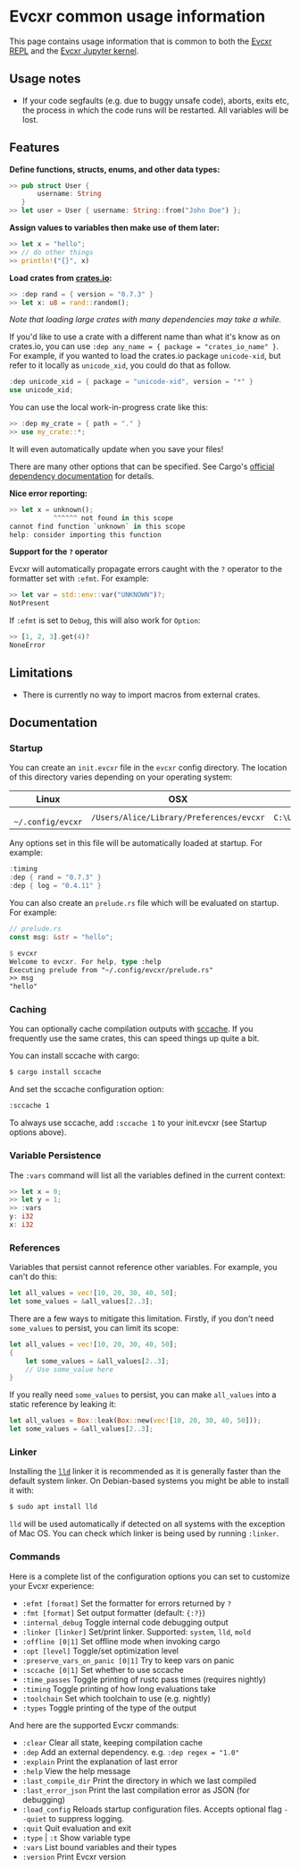# Evcxr common usage information

This page contains usage information that is common to both the [Evcxr REPL](evcxr_repl/README.md)
and the [Evcxr Jupyter kernel](evcxr_jupyter/README.md).

## Usage notes

* If your code segfaults (e.g. due to buggy unsafe code), aborts, exits etc, the
  process in which the code runs will be restarted. All variables will be lost.

## Features

**Define functions, structs, enums, and other data types:**
```rust
>> pub struct User {
       username: String
   }
>> let user = User { username: String::from("John Doe") };
```


**Assign values to variables then make use of them later:**
```rust
>> let x = "hello";
>> // do other things
>> println!("{}", x)
```

**Load crates from [crates.io](https://crates.io/):**
```rust
>> :dep rand = { version = "0.7.3" }
>> let x: u8 = rand::random();
```
*Note that loading large crates with many dependencies may take a while.*

If you'd like to use a crate with a different name than what it's know as on crates.io, you can use
`:dep any_name = { package = "crates_io_name" }`. For example, if you wanted to load the crates.io
package `unicode-xid`, but refer to it locally as `unicode_xid`, you could do that as follow.

```rust
:dep unicode_xid = { package = "unicode-xid", version = "*" }
use unicode_xid;
```

You can use the local work-in-progress crate like this:

```rust
>> :dep my_crate = { path = "." }
>> use my_crate::*;
```

It will even automatically update when you save your files!

There are many other options that can be specified. See Cargo's [official dependency
documentation](https://doc.rust-lang.org/cargo/reference/specifying-dependencies.html) for details.

**Nice error reporting:**
```rust
>> let x = unknown();
           ^^^^^^ not found in this scope
cannot find function `unknown` in this scope
help: consider importing this function
```

**Support for the `?` operator**

Evcxr will automatically propagate errors caught with the `?` operator to the formatter set with `:efmt`. For example:
```rust
>> let var = std::env::var("UNKNOWN")?;
NotPresent
```

If `:efmt` is set to `Debug`, this will also work for `Option`:
```rust
>> [1, 2, 3].get(4)?
NoneError
```

## Limitations

* There is currently no way to import macros from external crates.

## Documentation

### Startup

You can create an `init.evcxr` file in the `evcxr` config directory. The location of this directory varies depending on your operating system:

| Linux             | OSX                                      | Windows                                |
|-------------------|------------------------------------------|----------------------------------------|
|` ~/.config/evcxr` | `/Users/Alice/Library/Preferences/evcxr` | `C:\Users\Alice\AppData\Roaming\evcxr` |

Any options set in this file will be automatically loaded at startup. For example:

```rust
:timing
:dep { rand = "0.7.3" }
:dep { log = "0.4.11" }
```

You can also create an `prelude.rs` file which will be evaluated on startup. For example:
```rust
// prelude.rs
const msg: &str = "hello";
```

```rust
$ evcxr                                                   
Welcome to evcxr. For help, type :help
Executing prelude from "~/.config/evcxr/prelude.rs"
>> msg
"hello"
```

### Caching

You can optionally cache compilation outputs with [sccache](https://github.com/mozilla/sccache). If
you frequently use the same crates, this can speed things up quite a bit.

You can install sccache with cargo:
```sh
$ cargo install sccache
```

And set the sccache configuration option:
```sh
:sccache 1
```

To always use sccache, add `:sccache 1` to your init.evcxr (see Startup options above).

### Variable Persistence

The `:vars` command will list all the variables defined in the current context:
```rust
>> let x = 0;
>> let y = 1;
>> :vars
y: i32
x: i32
```

### References

Variables that persist cannot reference other variables. For example, you can't do this:

```rust
let all_values = vec![10, 20, 30, 40, 50];
let some_values = &all_values[2..3];
```

There are a few ways to mitigate this limitation. Firstly, if you don't need `some_values` to
persist, you can limit its scope:

```rust
let all_values = vec![10, 20, 30, 40, 50];
{
    let some_values = &all_values[2..3];
    // Use some_value here
}
```

If you really need `some_values` to persist, you can make `all_values` into a static reference by
leaking it:

```rust
let all_values = Box::leak(Box::new(vec![10, 20, 30, 40, 50]));
let some_values = &all_values[2..3];
```

### Linker

Installing the [`lld`](https://lld.llvm.org/) linker it is recommended as it is generally faster than the default system linker. On Debian-based systems you might be able to install it with:
```sh
$ sudo apt install lld
```
`lld` will be used automatically if detected on all systems with the exception of Mac OS. You can check which linker is being used by running `:linker`.

### Commands

Here is a complete list of the configuration options you can set to customize your Evcxr experience:

* `:efmt [format]`    Set the formatter for errors returned by `?`
* `:fmt [format]`     Set output formatter (default: `{:?}`)
* `:internal_debug`   Toggle internal code debugging output
* `:linker [linker]`  Set/print linker. Supported: `system`, `lld`, `mold`
* `:offline [0|1]`    Set offline mode when invoking cargo
* `:opt [level]`      Toggle/set optimization level
* `:preserve_vars_on_panic [0|1]`  Try to keep vars on panic
* `:sccache [0|1]`    Set whether to use sccache
* `:time_passes`      Toggle printing of rustc pass times (requires nightly)
* `:timing`           Toggle printing of how long evaluations take
* `:toolchain`        Set which toolchain to use (e.g. nightly)
* `:types`            Toggle printing of the type of the output

And here are the supported Evcxr commands:

* `:clear`            Clear all state, keeping compilation cache
* `:dep`              Add an external dependency. e.g. `:dep regex = "1.0"`
* `:explain`          Print the explanation of last error
* `:help`             View the help message
* `:last_compile_dir` Print the directory in which we last compiled
* `:last_error_json`  Print the last compilation error as JSON (for debugging)
* `:load_config`      Reloads startup configuration files. Accepts optional flag `--quiet` to suppress logging.
* `:quit`             Quit evaluation and exit
* `:type` | `:t`      Show variable type
* `:vars`             List bound variables and their types
* `:version`          Print Evcxr version
